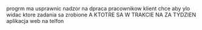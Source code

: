 progrm ma usprawnic nadzor na dpraca pracownikow klient chce aby  ylo widac ktore zadania sa zrobione A KTOTRE SA W TRAKCIE
NA ZA TYDZIEN
aplikacja web na telfon
